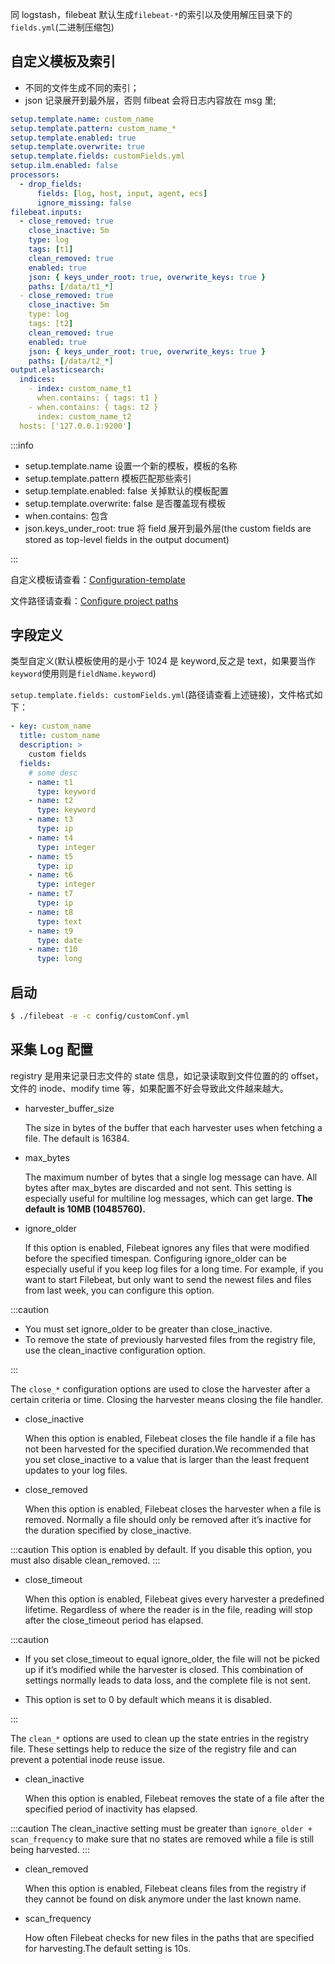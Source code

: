 同 logstash，filebeat 默认生成`filebeat-*`的索引以及使用解压目录下的`fields.yml`(二进制压缩包)

## 自定义模板及索引

- 不同的文件生成不同的索引；
- json 记录展开到最外层，否则 filbeat 会将日志内容放在 msg 里;

```yml
setup.template.name: custom_name
setup.template.pattern: custom_name_*
setup.template.enabled: true
setup.template.overwrite: true
setup.template.fields: customFields.yml
setup.ilm.enabled: false
processors:
  - drop_fields:
      fields: [log, host, input, agent, ecs]
      ignore_missing: false
filebeat.inputs:
  - close_removed: true
    close_inactive: 5m
    type: log
    tags: [t1]
    clean_removed: true
    enabled: true
    json: { keys_under_root: true, overwrite_keys: true }
    paths: [/data/t1_*]
  - close_removed: true
    close_inactive: 5m
    type: log
    tags: [t2]
    clean_removed: true
    enabled: true
    json: { keys_under_root: true, overwrite_keys: true }
    paths: [/data/t2_*]
output.elasticsearch:
  indices:
    - index: custom_name_t1
      when.contains: { tags: t1 }
    - when.contains: { tags: t2 }
      index: custom_name_t2
  hosts: ['127.0.0.1:9200']
```

:::info

- setup.template.name 设置一个新的模板，模板的名称
- setup.template.pattern 模板匹配那些索引
- setup.template.enabled: false 关掉默认的模板配置
- setup.template.overwrite: false 是否覆盖现有模板
- when.contains: 包含
- json.keys_under_root: true 将 field 展开到最外层(the custom fields are stored as top-level fields in the output document)

:::

自定义模板请查看：[Configuration-template](https://www.elastic.co/guide/en/beats/filebeat/current/configuration-template.html#configuration-template)

文件路径请查看：[Configure project paths](https://www.elastic.co/guide/en/beats/filebeat/current/configuration-path.html#configuration-path)

## 字段定义

类型自定义(默认模板使用的是小于 1024 是 keyword,反之是 text，如果要当作`keyword`使用则是`fieldName.keyword`)

`setup.template.fields: customFields.yml`(路径请查看上述链接)，文件格式如下：

```yml
- key: custom_name
  title: custom_name
  description: >
    custom fields
  fields:
    # some desc
    - name: t1
      type: keyword
    - name: t2
      type: keyword
    - name: t3
      type: ip
    - name: t4
      type: integer
    - name: t5
      type: ip
    - name: t6
      type: integer
    - name: t7
      type: ip
    - name: t8
      type: text
    - name: t9
      type: date
    - name: t10
      type: long
```

## 启动

```bash
$ ./filebeat -e -c config/customConf.yml
```

## 采集 Log 配置

registry 是用来记录日志文件的 state 信息，如记录读取到文件位置的的 offset，文件的 inode、modify time 等，如果配置不好会导致此文件越来越大。

- harvester_buffer_size

  The size in bytes of the buffer that each harvester uses when fetching a file. The default is 16384.

- max_bytes

  The maximum number of bytes that a single log message can have. All bytes after max_bytes are discarded and not sent. This setting is especially useful for multiline log messages, which can get large. **The default is 10MB (10485760).**

- ignore_older

  If this option is enabled, Filebeat ignores any files that were modified before the specified timespan. Configuring ignore_older can be especially useful if you keep log files for a long time. For example, if you want to start Filebeat, but only want to send the newest files and files from last week, you can configure this option.

:::caution

- You must set ignore_older to be greater than close_inactive.
- To remove the state of previously harvested files from the registry file, use the clean_inactive configuration option.

:::

The `close_*` configuration options are used to close the harvester after a certain criteria or time. Closing the harvester means closing the file handler.

- close_inactive

  When this option is enabled, Filebeat closes the file handle if a file has not been harvested for the specified duration.We recommended that you set close_inactive to a value that is larger than the least frequent updates to your log files.

- close_removed

  When this option is enabled, Filebeat closes the harvester when a file is removed. Normally a file should only be removed after it’s inactive for the duration specified by close_inactive.

:::caution
This option is enabled by default. If you disable this option, you must also disable clean_removed.
:::

- close_timeout

  When this option is enabled, Filebeat gives every harvester a predefined lifetime. Regardless of where the reader is in the file, reading will stop after the close_timeout period has elapsed.

:::caution

- If you set close_timeout to equal ignore_older, the file will not be picked up if it’s modified while the harvester is closed. This
  combination of settings normally leads to data loss, and the complete file is not sent.

- This option is set to 0 by default which means it is disabled.

:::

The `clean_*` options are used to clean up the state entries in the registry file. These settings help to reduce the size of the registry file and can prevent a potential inode reuse issue.

- clean_inactive

  When this option is enabled, Filebeat removes the state of a file after the specified period of inactivity has elapsed.

:::caution
The clean_inactive setting must be greater than `ignore_older + scan_frequency` to make sure that no states are removed while a file is still being harvested.
:::

- clean_removed

  When this option is enabled, Filebeat cleans files from the registry if they cannot be found on disk anymore under the last known name.

- scan_frequency

  How often Filebeat checks for new files in the paths that are specified for harvesting.The default setting is 10s.
